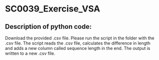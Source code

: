 # SC0039_Exercise_VSA

## Description of python code:

Download the provided .csv file. Please run the script in the folder with the .csv file.
The script reads the .csv file, calculates the difference in length and adds a new column called sequence length in the end.
The output is written to a new .csv file.

